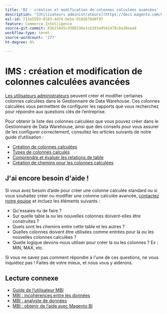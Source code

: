 ```yaml
---
title: 'BI : création et modification de colonnes calculées avancées'
description: "[Utilisateurs administrateurs](https://docs.magento.com/mbi/administrator/user-management/user-management.html) ont la possibilité de créer et de modifier certaines colonnes calculées dans le Gestionnaire de Data Warehouse. Ces colonnes calculées vous permettent de configurer les rapports que vous recherchez pour répondre aux questions clés de l’entreprise."
exl-id: 713a5593-8103-4d74-be5e-0102678d0f97
feature: Commerce Intelligence
source-git-commit: 83b21845cd306336e1cb193a9541478c8a38eea8
workflow-type: tm+mt
source-wordcount: '277'
ht-degree: 0%

---
```


# IMS : création et modification de colonnes calculées avancées

[Les utilisateurs administrateurs](https://docs.magento.com/mbi/administrator/user-management/user-management.html) peuvent créer et modifier certaines colonnes calculées dans le Gestionnaire de Data Warehouse. Ces colonnes calculées vous permettent de configurer les rapports que vous recherchez pour répondre aux questions clés de l’entreprise.

Pour obtenir la liste des colonnes calculées que vous pouvez créer dans le Gestionnaire de Data Warehouse, ainsi que des conseils pour vous assurer de les configurer correctement, consultez les articles suivants de notre guide d’utilisation :

* [Création de colonnes calculées](https://docs.magento.com/mbi/data-analyst/data-warehouse-mgr/creating-calculated-columns.html)
* [Types de colonnes calculés](https://docs.magento.com/mbi/data-analyst/data-warehouse-mgr/calc-column-types.html)
* [Comprendre et évaluer les relations de table](https://docs.magento.com/mbi/data-analyst/data-warehouse-mgr/table-relationships.html)
* [ Création de chemins pour les colonnes calculées ](https://docs.magento.com/mbi/data-analyst/data-warehouse-mgr/create-paths-calc-columns.html)

## J&#39;ai encore besoin d&#39;aide !

Si vous avez besoin d’aide pour créer une colonne calculée standard ou si vous souhaitez créer ou modifier une colonne calculée avancée, [contactez notre équipe](/help/help-center-guide/help-center/magento-help-center-user-guide.md#submit-ticket) et incluez les éléments suivants :

* Qu&#39;essaies-tu de faire ?
* Sur quelle table la ou les nouvelles colonnes doivent-elles être construites ?
* Quels sont les chemins entre cette table et les autres ?
* Quelles colonnes doivent être utilisées comme entrées pour la ou les nouvelles colonnes calculées ?
* Quelle logique devons-nous utiliser pour créer la ou les colonnes ? Ex : MIN, MAX, etc.

Si vous ne savez pas comment répondre à l&#39;une de ces questions, ne vous inquiétez pas ! Faites de votre mieux, et nous vous y aiderons.

## Lecture connexe

* [Guide de l’utilisateur MBI](https://docs.magento.com/mbi)
* [MBI : incohérences entre les données](/help/troubleshooting/miscellaneous/mbi-data-discrepancies.md)
* [MBI : analyste de données](https://docs.magento.com/mbi/data-analyst.html)
* [MBI : obtenir de l’aide avec Magento BI](https://docs.magento.com/mbi/getting-started/support.html)
